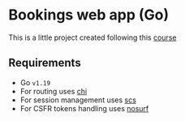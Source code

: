 # Bookings web app (Go)
This is a little project created following this [course](https://www.udemy.com/course/building-modern-web-applications-with-go)

## Requirements
- Go `v1.19`
- For routing uses [chi](https://github.com/go-chi/chi)
- For session management uses [scs](https://github.com/alexedwards/scs)
- For CSFR tokens handling uses [nosurf](https://github.com/justinas/nosurf)

